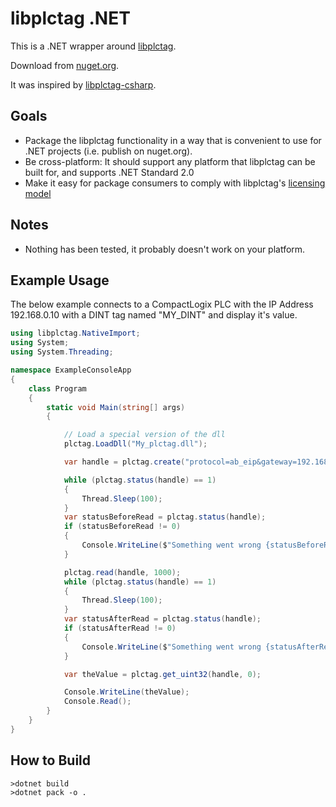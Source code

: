 ﻿# libplctag .NET

This is a .NET wrapper around [libplctag](https://github.com/kyle-github/libplctag).

Download from [nuget.org](https://www.nuget.org/packages/libplctag/).

It was inspired by [libplctag-csharp](https://github.com/mesta1/libplctag-csharp).

## Goals

* Package the libplctag functionality in a way that is convenient to use for .NET projects (i.e. publish on nuget.org).
* Be cross-platform: It should support any platform that libplctag can be built for, and supports .NET Standard 2.0
* Make it easy for package consumers to comply with libplctag's [licensing model](https://github.com/kyle-github/libplctag/blob/master/LICENSE)

## Notes

* Nothing has been tested, it probably doesn't work on your platform.

## Example Usage

The below example connects to a CompactLogix PLC with the IP Address 192.168.0.10 with a DINT tag named "MY_DINT" and display it's value.

```csharp
using libplctag.NativeImport;
using System;
using System.Threading;

namespace ExampleConsoleApp
{
    class Program
    {
        static void Main(string[] args)
        {

            // Load a special version of the dll
            plctag.LoadDll("My_plctag.dll");

            var handle = plctag.create("protocol=ab_eip&gateway=192.168.0.10&path=1,0&cpu=LGX&elem_size=4&elem_count=1&name=MY_DINT", 1000);

            while (plctag.status(handle) == 1)
            {
                Thread.Sleep(100);
            }
            var statusBeforeRead = plctag.status(handle);
            if (statusBeforeRead != 0)
            {
                Console.WriteLine($"Something went wrong {statusBeforeRead}");
            }

            plctag.read(handle, 1000);
            while (plctag.status(handle) == 1)
            {
                Thread.Sleep(100);
            }
            var statusAfterRead = plctag.status(handle);
            if (statusAfterRead != 0)
            {
                Console.WriteLine($"Something went wrong {statusAfterRead}");
            }

            var theValue = plctag.get_uint32(handle, 0);

            Console.WriteLine(theValue);
            Console.Read();
        }
    }
}
```


## How to Build

```
>dotnet build
>dotnet pack -o .
```
